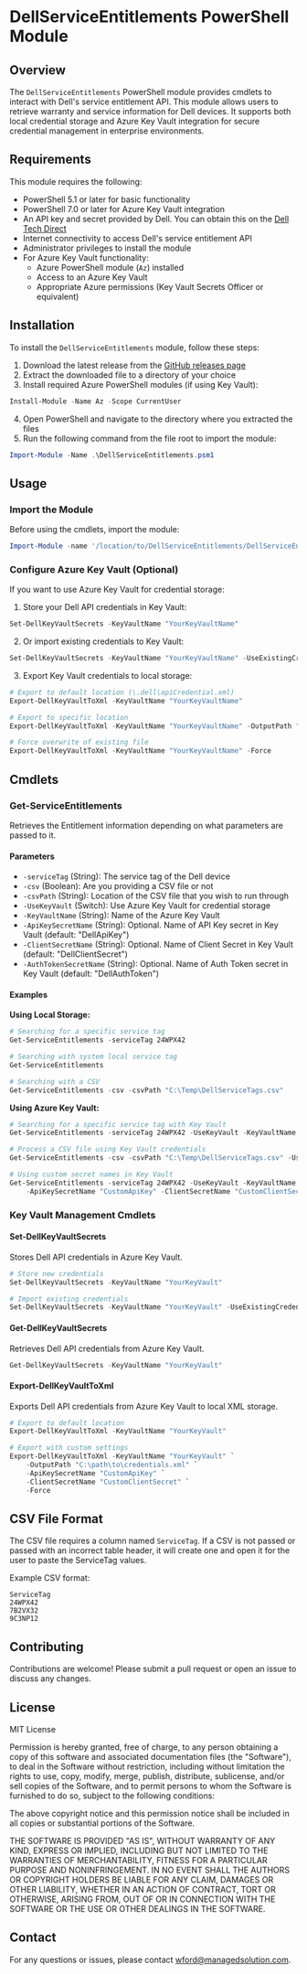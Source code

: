 # DellServiceEntitlements PowerShell Module

## Overview

The `DellServiceEntitlements` PowerShell module provides cmdlets to interact with Dell's service entitlement API. This module allows users to retrieve warranty and service information for Dell devices. It supports both local credential storage and Azure Key Vault integration for secure credential management in enterprise environments.

## Requirements

This module requires the following:

- PowerShell 5.1 or later for basic functionality
- PowerShell 7.0 or later for Azure Key Vault integration
- An API key and secret provided by Dell. You can obtain this on the [Dell Tech Direct](https://techdirect.dell.com/Portal/ApplyForAPIKeyWizard.aspx)
- Internet connectivity to access Dell's service entitlement API
- Administrator privileges to install the module
- For Azure Key Vault functionality:
  - Azure PowerShell module (`Az`) installed
  - Access to an Azure Key Vault
  - Appropriate Azure permissions (Key Vault Secrets Officer or equivalent)

## Installation

To install the `DellServiceEntitlements` module, follow these steps:

1. Download the latest release from the [GitHub releases page](https://github.com/WFord26/DellServiceEntitlements/releases)
2. Extract the downloaded file to a directory of your choice
3. Install required Azure PowerShell modules (if using Key Vault):
```powershell
Install-Module -Name Az -Scope CurrentUser
```
4. Open PowerShell and navigate to the directory where you extracted the files
5. Run the following command from the file root to import the module:
```powershell
Import-Module -Name .\DellServiceEntitlements.psm1
```

## Usage

### Import the Module

Before using the cmdlets, import the module:

```powershell
Import-Module -name '/location/to/DellServiceEntitlements/DellServiceEntitlements/DellServiceEntitlements.psm1'
```

### Configure Azure Key Vault (Optional)

If you want to use Azure Key Vault for credential storage:

1. Store your Dell API credentials in Key Vault:
```powershell
Set-DellKeyVaultSecrets -KeyVaultName "YourKeyVaultName"
```

2. Or import existing credentials to Key Vault:
```powershell
Set-DellKeyVaultSecrets -KeyVaultName "YourKeyVaultName" -UseExistingCredentials
```

3. Export Key Vault credentials to local storage:
```powershell
# Export to default location (\.dell\apiCredential.xml)
Export-DellKeyVaultToXml -KeyVaultName "YourKeyVaultName"

# Export to specific location
Export-DellKeyVaultToXml -KeyVaultName "YourKeyVaultName" -OutputPath "C:\path\to\credentials.xml"

# Force overwrite of existing file
Export-DellKeyVaultToXml -KeyVaultName "YourKeyVaultName" -Force
```

## Cmdlets

### Get-ServiceEntitlements

Retrieves the Entitlement information depending on what parameters are passed to it. 

#### Parameters

- `-serviceTag` (String): The service tag of the Dell device
- `-csv` (Boolean): Are you providing a CSV file or not
- `-csvPath` (String): Location of the CSV file that you wish to run through
- `-UseKeyVault` (Switch): Use Azure Key Vault for credential storage
- `-KeyVaultName` (String): Name of the Azure Key Vault
- `-ApiKeySecretName` (String): Optional. Name of API Key secret in Key Vault (default: "DellApiKey")
- `-ClientSecretName` (String): Optional. Name of Client Secret in Key Vault (default: "DellClientSecret")
- `-AuthTokenSecretName` (String): Optional. Name of Auth Token secret in Key Vault (default: "DellAuthToken")

#### Examples

**Using Local Storage:**

```powershell
# Searching for a specific service tag
Get-ServiceEntitlements -serviceTag 24WPX42  

# Searching with system local service tag
Get-ServiceEntitlements

# Searching with a CSV
Get-ServiceEntitlements -csv -csvPath "C:\Temp\DellServiceTags.csv"
```

**Using Azure Key Vault:**

```powershell
# Searching for a specific service tag with Key Vault
Get-ServiceEntitlements -serviceTag 24WPX42 -UseKeyVault -KeyVaultName "YourKeyVault"

# Process a CSV file using Key Vault credentials
Get-ServiceEntitlements -csv -csvPath "C:\Temp\DellServiceTags.csv" -UseKeyVault -KeyVaultName "YourKeyVault"

# Using custom secret names in Key Vault
Get-ServiceEntitlements -serviceTag 24WPX42 -UseKeyVault -KeyVaultName "YourKeyVault" `
    -ApiKeySecretName "CustomApiKey" -ClientSecretName "CustomClientSecret"
```

### Key Vault Management Cmdlets

#### Set-DellKeyVaultSecrets
Stores Dell API credentials in Azure Key Vault.

```powershell
# Store new credentials
Set-DellKeyVaultSecrets -KeyVaultName "YourKeyVault"

# Import existing credentials
Set-DellKeyVaultSecrets -KeyVaultName "YourKeyVault" -UseExistingCredentials
```

#### Get-DellKeyVaultSecrets
Retrieves Dell API credentials from Azure Key Vault.

```powershell
Get-DellKeyVaultSecrets -KeyVaultName "YourKeyVault"
```

#### Export-DellKeyVaultToXml
Exports Dell API credentials from Azure Key Vault to local XML storage.

```powershell
# Export to default location
Export-DellKeyVaultToXml -KeyVaultName "YourKeyVault"

# Export with custom settings
Export-DellKeyVaultToXml -KeyVaultName "YourKeyVault" `
    -OutputPath "C:\path\to\credentials.xml" `
    -ApiKeySecretName "CustomApiKey" `
    -ClientSecretName "CustomClientSecret" `
    -Force
```

## CSV File Format

The CSV file requires a column named `ServiceTag`. If a CSV is not passed or passed with an incorrect table header, it will create one and open it for the user to paste the ServiceTag values.

Example CSV format:
```csv
ServiceTag
24WPX42
7B2VX32
9C3NP12
```

## Contributing

Contributions are welcome! Please submit a pull request or open an issue to discuss any changes.

## License

MIT License

Permission is hereby granted, free of charge, to any person obtaining a copy of this software and associated documentation files (the "Software"), to deal in the Software without restriction, including without limitation the rights to use, copy, modify, merge, publish, distribute, sublicense, and/or sell copies of the Software, and to permit persons to whom the Software is furnished to do so, subject to the following conditions:

The above copyright notice and this permission notice shall be included in all copies or substantial portions of the Software.

THE SOFTWARE IS PROVIDED "AS IS", WITHOUT WARRANTY OF ANY KIND, EXPRESS OR IMPLIED, INCLUDING BUT NOT LIMITED TO THE WARRANTIES OF MERCHANTABILITY, FITNESS FOR A PARTICULAR PURPOSE AND NONINFRINGEMENT. IN NO EVENT SHALL THE AUTHORS OR COPYRIGHT HOLDERS BE LIABLE FOR ANY CLAIM, DAMAGES OR OTHER LIABILITY, WHETHER IN AN ACTION OF CONTRACT, TORT OR OTHERWISE, ARISING FROM, OUT OF OR IN CONNECTION WITH THE SOFTWARE OR THE USE OR OTHER DEALINGS IN THE SOFTWARE.

## Contact

For any questions or issues, please contact [wford@managedsolution.com](mailto:wford@managedsolution.com).
